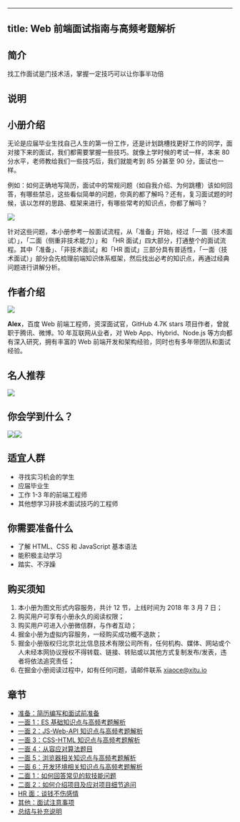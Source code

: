 
---
title: Web 前端面试指南与高频考题解析
---

## 简介
找工作面试是门技术活，掌握一定技巧可以让你事半功倍

## 说明
## 小册介绍

无论是应届毕业生找自己人生的第一份工作，还是计划跳槽找更好工作的同学，面对接下来的面试，我们都需要掌握一些技巧。就像上学时候的考试一样，本来 80 分水平，老师教给我们一些技巧后，我们就能考到 85 分甚至 90 分，面试也一样。

例如：如何正确地写简历，面试中的常规问题（如自我介绍、为何跳槽）该如何回答，有哪些禁忌，这些看似简单的问题，你真的都了解吗？还有，复习面试题的时候，该以怎样的思路、框架来进行，有哪些常考的知识点，你都了解吗？

![](https://p1-jj.byteimg.com/tos-cn-i-t2oaga2asx/gold-user-assets/2018/3/7/161fe6ab4b62c13a~tplv-t2oaga2asx-image.image)

针对这些问题，本小册参考一般面试流程，从「准备」开始，经过「一面（技术面试）」，「二面（侧重非技术能力）」和 「HR 面试」四大部分，打通整个的面试流程。其中「准备」、「非技术面试」和「HR 面试」三部分具有普适性，「一面（技术面试）」部分会先梳理前端知识体系框架，然后找出必考的知识点，再通过经典问题进行讲解分析。

## 作者介绍

![](https://p1-jj.byteimg.com/tos-cn-i-t2oaga2asx/gold-user-assets/2018/3/7/161fe6b6f4626e75~tplv-t2oaga2asx-image.image)

**Alex**，百度 Web 前端工程师，资深面试官，GitHub 4.7K stars 项目作者，曾就职于腾讯、微博。10 年互联网从业者，对 Web App、Hybrid、Node.js 等方向都有深入研究，拥有丰富的 Web 前端开发和架构经验，同时也有多年带团队和面试经验。

## 名人推荐

![](https://p1-jj.byteimg.com/tos-cn-i-t2oaga2asx/gold-user-assets/2018/3/7/161fe6c0313ad410~tplv-t2oaga2asx-image.image)

## 你会学到什么？

![](https://p1-jj.byteimg.com/tos-cn-i-t2oaga2asx/gold-user-assets/2018/3/7/161fe7a87b7f05a1~tplv-t2oaga2asx-image.image)![](https://p1-jj.byteimg.com/tos-cn-i-t2oaga2asx/gold-user-assets/2018/3/7/161fe7aa37e682bd~tplv-t2oaga2asx-image.image)

## 适宜人群

- 寻找实习机会的学生
- 应届毕业生
- 工作 1-3 年的前端工程师
- 其他想学习非技术面试技巧的工程师

## 你需要准备什么

- 了解 HTML、CSS 和 JavaScript 基本语法
- 能积极主动学习
- 踏实、不浮躁

## 购买须知

1.  本小册为图文形式内容服务，共计 12 节，上线时间为 2018 年 3 月 7 日；
2.  购买用户可享有小册永久的阅读权限；
3.  购买用户可进入小册微信群，与作者互动；
4.  掘金小册为虚拟内容服务，一经购买成功概不退款；
5.  掘金小册版权归北京北比信息技术有限公司所有，任何机构、媒体、网站或个人未经本网协议授权不得转载、链接、转贴或以其他方式复制发布/发表，违者将依法追究责任；
6.  在掘金小册阅读过程中，如有任何问题，请邮件联系 <xiaoce@xitu.io>

## 章节
- [准备：简历编写和面试前准备](./zhun-bei-jian-li-bian-xie-he-mian-shi-qian-zhun-bei.md)
- [一面 1：ES 基础知识点与高频考题解析](<./yi-mian-1-es-ji-chu-zhi-shi-dian-yu-gao-pin-kao-ti-jie-xi.md>)
- [一面 2：JS-Web-API 知识点与高频考题解析](<./yi-mian-2-js-web-api-zhi-shi-dian-yu-gao-pin-kao-ti-jie-xi.md>)
- [一面 3：CSS-HTML 知识点与高频考题解析](<./yi-mian-3-css-html-zhi-shi-dian-yu-gao-pin-kao-ti-jie-xi.md>)
- [一面 4：从容应对算法题目](<./yi-mian-4-cong-rong-ying-dui-suan-fa-ti-mu.md>)
- [一面 5：浏览器相关知识点与高频考题解析](<./yi-mian-5-liu-lan-qi-xiang-guan-zhi-shi-dian-yu-gao-pin-kao-ti-jie-xi.md>)
- [一面 6：开发环境相关知识点与高频考题解析](<./yi-mian-6-kai-fa-huan-jing-xiang-guan-zhi-shi-dian-yu-gao-pin-kao-ti-jie-xi.md>)
- [二面 1：如何回答常见的软技能问题](<./er-mian-1-ru-he-hui-da-chang-jian-de-ruan-ji-neng-wen-ti.md>)
- [二面 2：如何介绍项目及应对项目细节追问](<./er-mian-2-ru-he-jie-shao-xiang-mu-ji-ying-dui-xiang-mu-xi-jie-zhui-wen.md>)
- [HR 面：谈钱不伤感情](<./hr-mian-tan-qian-bu-shang-gan-qing.md>)
- [其他：面试注意事项](./qi-ta-mian-shi-zhu-yi-shi-xiang.md)
- [总结与补充说明](./zong-jie-yu-bu-chong-shuo-ming.md)

    